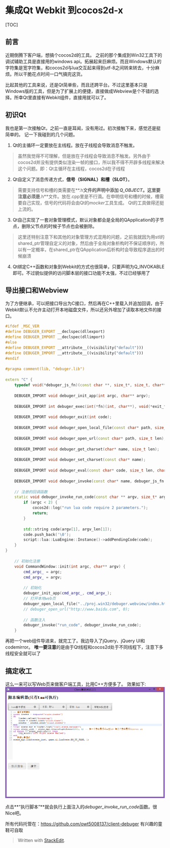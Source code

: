 集成Qt Webkit 到cocos2d-x
============

[TOC]

前言
------
近期倒腾下客户端，想搞个cocos2d的工具。
之前的那个集成到Win32工具下的调试辅助工具是直接用的windows api。拓展起来巨麻烦。而且Windows默认的字符集是宽字符集，和cocos2d与lua交互起来得到utf-8之间转来转去，十分麻烦。所以干脆花点时间一口气搞完这货。

比起其他的工具来说，还是Qt简单些，而且还跨平台。不过这里基本只是Windows版的工具，但是为了扩展上的便捷，直接做成Webview是个不错的选择。所幸Qt里直接有Webkit组件，直接用就可以了。

初识Qt
------
我也是第一次接触Qt，之前一直是耳闻，没有用过。初次接触下来，感觉还是挺简单的。
记一下我碰到的几个问题。

1. Qt的主循环一定要放在主线程。放在子线程会导致消息不触发。
> 虽然我觉得不可理解，但是放在子线程会导致消息不触发。另外由于cocos2d并没有提供类似渲染一帧的接口，所以我不得不开辟多线程来解决这个问题。即：Qt主循环在主线程，cocos2d在子线程

2. Qt自定义了消息传递方式，**信号（SIGNAL）**和**槽（SLOT）**。
> 需要支持信号和槽的类需要在**.h**文件的声明中添加 *Q_OBJECT*。这里要注意必须是**.h**文件。放在.cpp里是不行滴。在申明信号和槽的时候，槽需要自己实现，信号的代码将会由Qt的*mocker*工具生成。
> Qt的工具做得还挺上流的。

3. Qt自己实现了一套对象管理模式，默认对象都会是全局的QApplication的子节点，删除父节点的时候子节点也会被删除。
> 这里还特别注意下和其他的对象管理方式混用的问题，之前我就因为用stl的shared_ptr管理自定义的对象，然后由于全局对象析构时不保证顺序的，所以有一定概率，在shared_ptr在QApplication后析构时会导致程序退出的时候崩溃

4. Qt绑定C++函数和对象到Webkit的方式也很简单，只要声明为Q_INVOKABLE即可。不过貌似提供的访问脚本层的接口功能不太强，不过已经够用了

导出接口和Webview
------

为了方便继承，可以把接口导出为C接口，然后再在C++里载入并追加回调，由于Webkit默认不允许主动打开本地磁盘文件，所以还另外增加了读取本地文件的接口。
```cpp
#ifdef _MSC_VER
#define DEBUGER_EXPORT __declspec(dllexport)
#define DEBUGER_IMPORT __declspec(dllimport)
#else
#define DEBUGER_EXPORT __attribute__((visibility("default")))
#define DEBUGER_IMPORT __attribute__((visibility("default")))
#endif

#pragma comment(lib, "debuger.lib")

extern "C" {
    typedef void(*debuger_js_fn)(const char **, size_t*, size_t, char**, size_t*);

    DEBUGER_IMPORT void debuger_init_app(int argc, char** argv);

    DEBUGER_IMPORT int debuger_exec(int(*fn)(int, char**), void(*exit_fn)());

    DEBUGER_IMPORT void debuger_exit(int code);

    DEBUGER_IMPORT void debuger_open_local_file(const char* path, size_t len);

    DEBUGER_IMPORT void debuger_open_url(const char* path, size_t len);

    DEBUGER_IMPORT void debuger_get_charset(char* name, size_t len);

    DEBUGER_IMPORT void debuger_set_charset(const char* name);

    DEBUGER_IMPORT void debuger_eval(const char* code, size_t len, char* ret, size_t* ret_len);

    DEBUGER_IMPORT void debuger_invoke(const char* name, debuger_js_fn fn);

    // 注册的回调函数
    static void debuger_invoke_run_code(const char ** argv, size_t* argv_len, size_t argc, char** ret, size_t* ret_len) {
        if (argc < 2) {
            cocos2d::log("run lua code require 2 parameters.");
            return;
        }

        std::string code(argv[1], argv_len[1]);
        code.push_back('\0');
        script::lua::LuaEngine::Instance()->addPendingCode(code);
    }
}

    // 初始化注册
    void CommandWindow::init(int argc, char** argv) {
        cmd_argc_ = argc;
        cmd_argv_ = argv;

        // 初始化
        debuger_init_app(cmd_argc_, cmd_argv_);
        // 打开本地web页
        debuger_open_local_file("../proj.win32/debuger.webview/index.html", 0);
        // debuger_open_url("http://www.baidu.com", 0);

        // 函数注入
        debuger_invoke("run_code", debuger_invoke_run_code);
    }
```
再把一个web组件导进来，就完工了。我边导入了jQuery、jQuery UI和codemirror。
**唯一要注意**的是由于Qt线程和cocos2d处于不同线程下，注意下多线程安全就可以了

搞定收工
------
这么一来可以写Web页来做客户端工具，比用C++方便多了。
效果如下: 
![示例-1](res/2014/1.png)

点击**“执行脚本”**就会执行上面注入的*debuger_invoke_run_code*函数。很Nice吧。

所有代码托管在：https://github.com/owt5008137/client-debuger
有兴趣的童鞋可自取

> Written with [StackEdit](https://stackedit.io/).

